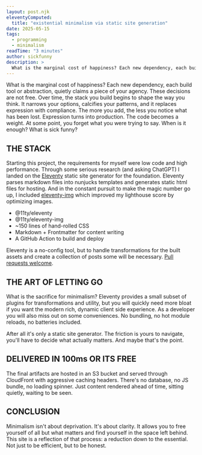 ```yaml
---
layout: post.njk
eleventyComputed:
  title: "existential minimalism via static site generation"
date: 2025-05-15
tags:
  - programming
  - minimalism
readTime: "3 minutes"
author: sickfunny
description: >
  What is the marginal cost of happiness? Each new dependency, each build tool or abstraction, quietly claims a piece of your agency. These decisions are not free. Over time, the stack you build begins to shape the way you think. It narrows your options, calcifies your patterns, and it replaces expression with compliance. The more you add, the less you notice what has been lost. Expression turns into production. The code becomes a weight. At some point, you forget what you were trying to say. When is it enough? What is sick funny?
---
```


What is the marginal cost of happiness? Each new dependency, each build tool or abstraction, quietly claims a piece of your agency. These decisions are not free. Over time, the stack you build begins to shape the way you think. It narrows your options, calcifies your patterns, and it replaces expression with compliance. The more you add, the less you notice what has been lost. Expression turns into production. The code becomes a weight. At some point, you forget what you were trying to say. When is it enough? What is sick funny?

## THE STACK
Starting this project, the requirements for myself were low code and high performance. Through some serious research (and asking ChatGPT) I landed on the [Eleventy](https://www.11ty.dev/) static site generator for the foundation. Eleventy parses markdown files into nunjucks templates and generates static html files for hosting. And in the constant pursuit to make the magic number go up, I included [eleventy-img](https://www.11ty.dev/docs/plugins/image/) which improved my lighthouse score by optimizing images.

- @11ty/eleventy
- @11ty/eleventy-img
- ~150 lines of hand-rolled CSS
- Markdown + Frontmatter for content writing
- A GitHub Action to build and deploy

Eleventy is a no-config tool, but to handle transformations for the built assets and create a collection of posts some will be necessary. [Pull requests welcome](https://github.com/MikeyDunn/sickfunny/blob/master/eleventy.config.js).

## THE ART OF LETTING GO
What is the sacrifice for minimalism? Eleventy provides a small subset of plugins for transformations and utility, but you will quickly need more bloat if you want the modern rich, dynamic client side experience. As a developer you will also miss out on some conveniences. No bundling, no hot module reloads, no batteries included. 

After all it's only a static site generator. The friction is yours to navigate, you'll have to decide what actually matters. And maybe that's the point.

## DELIVERED IN 100ms OR ITS FREE
The final artifacts are hosted in an S3 bucket and served through CloudFront with aggressive caching headers. There's no database, no JS bundle, no loading spinner. Just content rendered ahead of time, sitting quietly, waiting to be seen.

## CONCLUSION
Minimalism isn't about deprivation. It's about clarity. It allows you to free yourself of all but what matters and find yourself in the space left behind. This site is a reflection of that process: a reduction down to the essential. Not just to be efficient, but to be honest.


